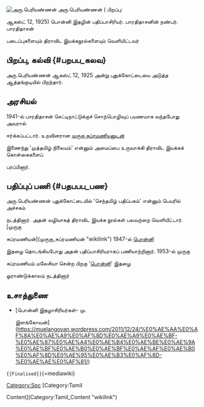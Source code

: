 ![அரு.பெரியண்ணன்](அரு.பெரியண்ணன்.jpg "அரு.பெரியண்ணன்") அரு.பெரியண்ணன் ( பிறப்பு:
ஆகஸ்ட் 12, 1925) பொன்னி இதழின் பதிப்பாசிரியர். பாரதிதாசனின் நண்பர். பாரதிதாசன்
படைப்புகளையும் திராவிட இயக்கநூல்களையும் வெளியிட்டவர்

## பிறப்பு, கல்வி {#பறபப_கலவ}

அரு.பெரியண்ணன் ஆகஸ்ட் 12, 1925 அன்று புதுக்கோட்டையை அடுத்த ஆத்தங்குடியில் பிறந்தார்.

## அரசியல்

1941-ல் பாரதிதாசன் செட்டிநாட்டுக்குச் சொற்பொழிவுப் பயணமாக வந்தபோது அவரால்
ஈர்க்கப்பட்டார். உறவினரான [முருகு சுப்ரமணியனுடன்](முருகு_சுப்ரமணியன் "wikilink")
இணைந்து \'முத்தமிழ் நிலையம்\' என்னும் அமைப்பை உருவாக்கி திராவிட இயக்கக் கொள்கைகளைப்
பரப்பினார்.

## பதிப்புப் பணி {#பதபபப_பண}

அரு.பெரியண்ணன் புதுக்கோட்டையில் \'செந்தமிழ் பதிப்பகம்\' என்னும் பெயரில் அச்சகம்
நடத்தினார். அதன் வழியாகத் திராவிட இயக்க நூல்கள் பலவற்றை வெளியிட்டார். [முருகு
சுப்ரமணியன்](முருகு_சுப்ரமணியன் "wikilink") 1947-ல் [பொன்னி](பொன்னி "wikilink")
இதழை தொடங்கியபோது அதன் பதிப்பாசிரியராகப் பணியாற்றினார். 1953-ல் முருகு
சுப்ரமணியம் மலேசியா சென்ற பிறகு \'[பொன்னி](பொன்னி "wikilink")\' இதழை
ஓராண்டுக்காலம் நடத்தினார்

## உசாத்துணை

-   [பொன்னி இதழாசிரியர்கள்- மு.
    இளங்கோவன்](https://muelangovan.wordpress.com/2011/12/24/%E0%AE%AA%E0%AF%8A%E0%AE%A9%E0%AF%8D%E0%AE%A9%E0%AE%BF-%E0%AE%87%E0%AE%A4%E0%AE%B4%E0%AE%BE%E0%AE%9A%E0%AE%BF%E0%AE%B0%E0%AE%BF%E0%AE%AF%E0%AE%B0%E0%AF%8D%E0%AE%95%E0%AE%B3%E0%AF%8D-%E0%AE%AE%E0%AF%81/)

`{{Finalised}}`{=mediawiki}

[Category:Spc](Category:Spc "wikilink") [Category:Tamil
Content](Category:Tamil_Content "wikilink")
